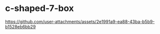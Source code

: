 # c-shaped-7-box



https://github.com/user-attachments/assets/2e1991a9-ea88-43ba-b5b9-b1528eb6bb29

